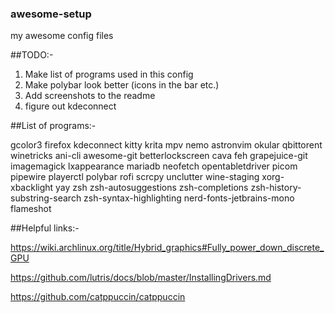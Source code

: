 ### awesome-setup
my awesome config files

##TODO:-
1) Make list of programs used in this config
2) Make polybar look better (icons in the bar etc.)
3) Add screenshots to the readme
4) figure out kdeconnect

##List of programs:-

gcolor3 firefox kdeconnect kitty krita mpv nemo astronvim okular qbittorent
winetricks ani-cli awesome-git betterlockscreen cava feh grapejuice-git
imagemagick lxappearance mariadb neofetch opentabletdriver picom pipewire
playerctl polybar rofi scrcpy unclutter wine-staging xorg-xbacklight
yay zsh zsh-autosuggestions zsh-completions zsh-history-substring-search
zsh-syntax-highlighting nerd-fonts-jetbrains-mono flameshot

##Helpful links:-

https://wiki.archlinux.org/title/Hybrid_graphics#Fully_power_down_discrete_GPU

https://github.com/lutris/docs/blob/master/InstallingDrivers.md

https://github.com/catppuccin/catppuccin
